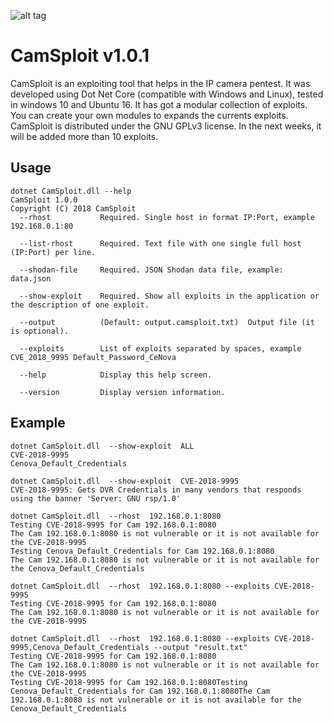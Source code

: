 ![alt tag](https://raw.githubusercontent.com/maxpowersi/CamSploit/master/Resources/icon.png)
# CamSploit v1.0.1
CamSploit is an exploiting tool that helps in the IP camera pentest. It was developed using Dot Net Core (compatible with Windows and Linux), tested in windows 10 and Ubuntu 16. It has got a modular collection of exploits. You can create your own modules to expands the currents exploits. CamSploit is distributed under the GNU GPLv3 license. In the next weeks, it will be added more than 10 exploits.
## Usage
```
dotnet CamSploit.dll --help
CamSploit 1.0.0
Copyright (C) 2018 CamSploit
  --rhost           Required. Single host in format IP:Port, example 192.168.0.1:80

  --list-rhost      Required. Text file with one single full host (IP:Port) per line.

  --shodan-file     Required. JSON Shodan data file, example: data.json

  --show-exploit    Required. Show all exploits in the application or the description of one exploit.

  --output          (Default: output.camsploit.txt)  Output file (it is optional).

  --exploits        List of exploits separated by spaces, example CVE_2018_9995 Default_Password_CeNova

  --help            Display this help screen.

  --version         Display version information.
```
## Example
```
dotnet CamSploit.dll  --show-exploit  ALL
CVE-2018-9995
Cenova_Default_Credentials

dotnet CamSploit.dll  --show-exploit  CVE-2018-9995
CVE-2018-9995: Gets DVR Credentials in many vendors that responds using the banner 'Server: GNU rsp/1.0'

dotnet CamSploit.dll  --rhost  192.168.0.1:8080
Testing CVE-2018-9995 for Cam 192.168.0.1:8080
The Cam 192.168.0.1:8080 is not vulnerable or it is not available for the CVE-2018-9995
Testing Cenova_Default_Credentials for Cam 192.168.0.1:8080
The Cam 192.168.0.1:8080 is not vulnerable or it is not available for the Cenova_Default_Credentials

dotnet CamSploit.dll  --rhost  192.168.0.1:8080 --exploits CVE-2018-9995
Testing CVE-2018-9995 for Cam 192.168.0.1:8080
The Cam 192.168.0.1:8080 is not vulnerable or it is not available for the CVE-2018-9995

dotnet CamSploit.dll  --rhost  192.168.0.1:8080 --exploits CVE-2018-9995,Cenova_Default_Credentials --output "result.txt"
Testing CVE-2018-9995 for Cam 192.168.0.1:8080
The Cam 192.168.0.1:8080 is not vulnerable or it is not available for the CVE-2018-9995
Testing CVE-2018-9995 for Cam 192.168.0.1:8080Testing Cenova_Default_Credentials for Cam 192.168.0.1:8080The Cam 192.168.0.1:8080 is not vulnerable or it is not available for the Cenova_Default_Credentials
```
